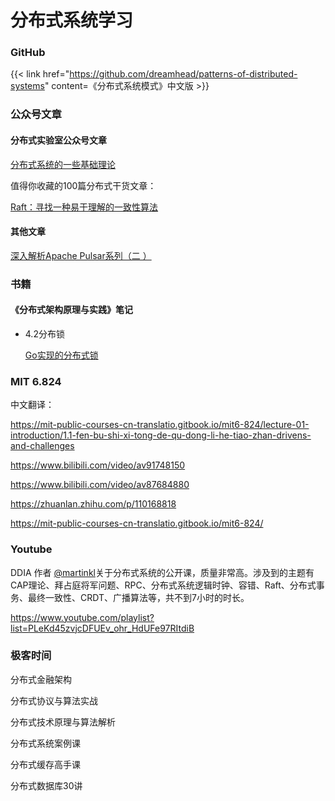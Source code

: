 # 分布式系统学习


<!--more-->

### GitHub

{{< link href="https://github.com/dreamhead/patterns-of-distributed-systems" content=《分布式系统模式》中文版 >}}

### 公众号文章



#### 分布式实验室公众号文章

[分布式系统的一些基础理论](https://mp.weixin.qq.com/s?__biz=Mzg5Mjc3MjIyMA==&mid=2247544603&idx=1&sn=ee21a430e1abd59e51d8f23888814193&source=41#wechat_redirect)

值得你收藏的100篇分布式干货文章：

[Raft：寻找一种易于理解的一致性算法](https://mp.weixin.qq.com/s?__biz=Mzg5Mjc3MjIyMA==&mid=2247544599&idx=1&sn=81bac7d198e294a998a6408b2f2aba43&source=41#wechat_redirect)

#### 其他文章

[深入解析Apache Pulsar系列（二 ）](https://mp.weixin.qq.com/s/m_RRLrQMSERDBb64afGFFA)



### 书籍

#### 《分布式架构原理与实践》笔记

* 4.2分布锁

  [Go实现的分布式锁](https://chai2010.cn/advanced-go-programming-book/ch6-cloud/ch6-02-lock.html)



### MIT 6.824

中文翻译：

https://mit-public-courses-cn-translatio.gitbook.io/mit6-824/lecture-01-introduction/1.1-fen-bu-shi-xi-tong-de-qu-dong-li-he-tiao-zhan-drivens-and-challenges



https://www.bilibili.com/video/av91748150

https://www.bilibili.com/video/av87684880

https://zhuanlan.zhihu.com/p/110168818

https://mit-public-courses-cn-translatio.gitbook.io/mit6-824/

### Youtube

DDIA 作者 [@martinkl](https://twitter.com/martinkl)关于分布式系统的公开课，质量非常高。涉及到的主题有CAP理论、拜占庭将军问题、RPC、分布式系统逻辑时钟、容错、Raft、分布式事务、最终一致性、CRDT、广播算法等，共不到7小时的时长。

https://www.youtube.com/playlist?list=PLeKd45zvjcDFUEv_ohr_HdUFe97RItdiB

### 极客时间

分布式金融架构

分布式协议与算法实战

分布式技术原理与算法解析

分布式系统案例课

分布式缓存高手课

分布式数据库30讲

